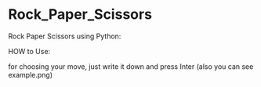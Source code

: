 # Rock_Paper_Scissors
Rock Paper Scissors using Python:

   HOW to Use:
   
   for choosing your move, just write it down and press Inter (also you can see example.png)

